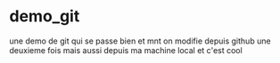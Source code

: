 # demo_git
une demo de git qui se passe bien 
et mnt on modifie depuis github une deuxieme fois
mais aussi depuis ma machine local et c'est cool
